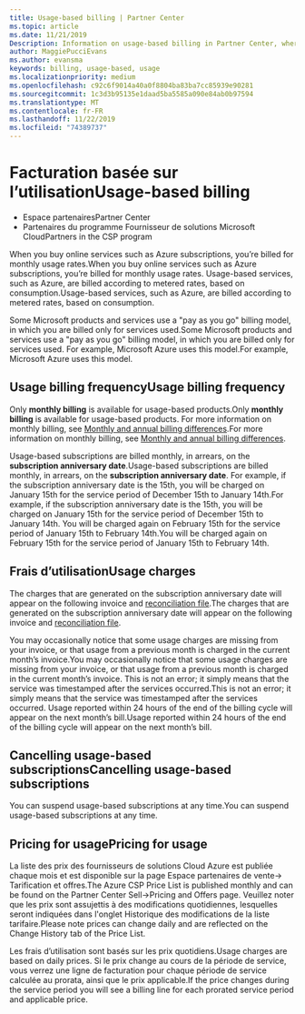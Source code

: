 ```yaml
---
title: Usage-based billing | Partner Center
ms.topic: article
ms.date: 11/21/2019
Description: Information on usage-based billing in Partner Center, where you're billed for monthly usage rates.
author: MaggiePucciEvans
ms.author: evansma
keywords: billing, usage-based, usage
ms.localizationpriority: medium
ms.openlocfilehash: c92c6f9014a40a0f8804ba83ba7cc85939e90281
ms.sourcegitcommit: 1c3d3b95135e1daad5ba5585a090e84ab0b97594
ms.translationtype: MT
ms.contentlocale: fr-FR
ms.lasthandoff: 11/22/2019
ms.locfileid: "74389737"
---
```

# <a name="usage-based-billing"></a><span data-ttu-id="cc01d-104">Facturation basée sur l’utilisation</span><span class="sxs-lookup"><span data-stu-id="cc01d-104">Usage-based billing</span></span>

- <span data-ttu-id="cc01d-105">Espace partenaires</span><span class="sxs-lookup"><span data-stu-id="cc01d-105">Partner Center</span></span>
- <span data-ttu-id="cc01d-106">Partenaires du programme Fournisseur de solutions Microsoft Cloud</span><span class="sxs-lookup"><span data-stu-id="cc01d-106">Partners in the CSP program</span></span>

<span data-ttu-id="cc01d-107">When you buy online services such as Azure subscriptions, you’re billed for monthly usage rates.</span><span class="sxs-lookup"><span data-stu-id="cc01d-107">When you buy online services such as Azure subscriptions, you’re billed for monthly usage rates.</span></span> <span data-ttu-id="cc01d-108">Usage-based services, such as Azure, are billed according to metered rates, based on consumption.</span><span class="sxs-lookup"><span data-stu-id="cc01d-108">Usage-based services, such as Azure, are billed according to metered rates, based on consumption.</span></span>

<span data-ttu-id="cc01d-109">Some Microsoft products and services use a "pay as you go" billing model, in which you are billed only for services used.</span><span class="sxs-lookup"><span data-stu-id="cc01d-109">Some Microsoft products and services use a "pay as you go" billing model, in which you are billed only for services used.</span></span> <span data-ttu-id="cc01d-110">For example, Microsoft Azure uses this model.</span><span class="sxs-lookup"><span data-stu-id="cc01d-110">For example, Microsoft Azure uses this model.</span></span> 

## <a name="usage-billing-frequency"></a><span data-ttu-id="cc01d-111">Usage billing frequency</span><span class="sxs-lookup"><span data-stu-id="cc01d-111">Usage billing frequency</span></span>

<span data-ttu-id="cc01d-112">Only **monthly billing** is available for usage-based products.</span><span class="sxs-lookup"><span data-stu-id="cc01d-112">Only **monthly billing** is available for usage-based products.</span></span> <span data-ttu-id="cc01d-113">For more information on monthly billing, see [Monthly and annual billing differences](billing-annual-monthly.md).</span><span class="sxs-lookup"><span data-stu-id="cc01d-113">For more information on monthly billing, see [Monthly and annual billing differences](billing-annual-monthly.md).</span></span>

<span data-ttu-id="cc01d-114">Usage-based subscriptions are billed monthly, in arrears, on the **subscription anniversary date**.</span><span class="sxs-lookup"><span data-stu-id="cc01d-114">Usage-based subscriptions are billed monthly, in arrears, on the **subscription anniversary date**.</span></span> <span data-ttu-id="cc01d-115">For example, if the subscription anniversary date is the 15th, you will be charged on January 15th for the service period of December 15th to January 14th.</span><span class="sxs-lookup"><span data-stu-id="cc01d-115">For example, if the subscription anniversary date is the 15th, you will be charged on January 15th for the service period of December 15th to January 14th.</span></span> <span data-ttu-id="cc01d-116">You will be charged again on February 15th for the service period of January 15th to February 14th.</span><span class="sxs-lookup"><span data-stu-id="cc01d-116">You will be charged again on February 15th for the service period of January 15th to February 14th.</span></span> 

## <a name="usage-charges"></a><span data-ttu-id="cc01d-117">Frais d’utilisation</span><span class="sxs-lookup"><span data-stu-id="cc01d-117">Usage charges</span></span>

<span data-ttu-id="cc01d-118">The charges that are generated on the subscription anniversary date will appear on the following invoice and [reconciliation file](usage-based-recon-files.md).</span><span class="sxs-lookup"><span data-stu-id="cc01d-118">The charges that are generated on the subscription anniversary date will appear on the following invoice and [reconciliation file](usage-based-recon-files.md).</span></span>

<span data-ttu-id="cc01d-119">You may occasionally notice that some usage charges are missing from your invoice, or that usage from a previous month is charged in the current month’s invoice.</span><span class="sxs-lookup"><span data-stu-id="cc01d-119">You may occasionally notice that some usage charges are missing from your invoice, or that usage from a previous month is charged in the current month’s invoice.</span></span> <span data-ttu-id="cc01d-120">This is not an error; it simply means that the service was timestamped after the services occurred.</span><span class="sxs-lookup"><span data-stu-id="cc01d-120">This is not an error; it simply means that the service was timestamped after the services occurred.</span></span> <span data-ttu-id="cc01d-121">Usage reported within 24 hours of the end of the billing cycle will appear on the next month’s bill.</span><span class="sxs-lookup"><span data-stu-id="cc01d-121">Usage reported within 24 hours of the end of the billing cycle will appear on the next month’s bill.</span></span>

## <a name="cancelling-usage-based-subscriptions"></a><span data-ttu-id="cc01d-122">Cancelling usage-based subscriptions</span><span class="sxs-lookup"><span data-stu-id="cc01d-122">Cancelling usage-based subscriptions</span></span>

<span data-ttu-id="cc01d-123">You can suspend usage-based subscriptions at any time.</span><span class="sxs-lookup"><span data-stu-id="cc01d-123">You can suspend usage-based subscriptions at any time.</span></span>

## <a name="pricing-for-usage"></a><span data-ttu-id="cc01d-124">Pricing for usage</span><span class="sxs-lookup"><span data-stu-id="cc01d-124">Pricing for usage</span></span>

<span data-ttu-id="cc01d-125">La liste des prix des fournisseurs de solutions Cloud Azure est publiée chaque mois et est disponible sur la page Espace partenaires de vente-> Tarification et offres.</span><span class="sxs-lookup"><span data-stu-id="cc01d-125">The Azure CSP Price List is published monthly and can be found on the Partner Center Sell->Pricing and Offers page.</span></span> <span data-ttu-id="cc01d-126">Veuillez noter que les prix sont assujettis à des modifications quotidiennes, lesquelles seront indiquées dans l'onglet Historique des modifications de la liste tarifaire.</span><span class="sxs-lookup"><span data-stu-id="cc01d-126">Please note prices can change daily and are reflected on the Change History tab of the Price List.</span></span>

<span data-ttu-id="cc01d-127">Les frais d’utilisation sont basés sur les prix quotidiens.</span><span class="sxs-lookup"><span data-stu-id="cc01d-127">Usage charges are based on daily prices.</span></span> <span data-ttu-id="cc01d-128">Si le prix change au cours de la période de service, vous verrez une ligne de facturation pour chaque période de service calculée au prorata, ainsi que le prix applicable.</span><span class="sxs-lookup"><span data-stu-id="cc01d-128">If the price changes during the service period you will see a billing line for each prorated service period and applicable price.</span></span>
